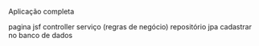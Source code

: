 Aplicação completa

pagina jsf
controller
serviço (regras de negócio)
repositório
jpa
cadastrar no banco de dados